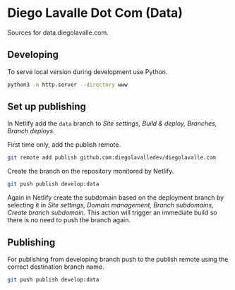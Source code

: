 # Diego Lavalle Dot Com (Data)

Sources for data.diegolavalle.com.

## Developing

To serve local version during development use Python.

```sh
python3 -m http.server --directory www
```

## Set up publishing

In Netlify add the `data` branch to _Site settings, Build & deploy, Branches, Branch deploys_.

First time only, add the publish remote.

```sh
git remote add publish github.com:diegolavalledev/diegolavalle.com
```

Create the branch on the repository monitored by Netlify.

```sh
git push publish develop:data
```

Again in Netlify create the subdomain based on the deployment branch by selecting it in _Site settings, Domain management, Branch subdomains, Create branch subdomain_. This action will trigger an immediate build so there is no need to push the branch again. 

## Publishing

For publishing from developing branch push to the publish remote using the correct destination branch name.

```sh
git push publish develop:data
```
